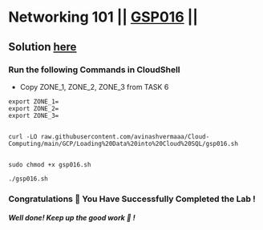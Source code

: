 # Networking 101 || [GSP016](https://www.cloudskillsboost.google/focuses/1743?parent=catalog) ||

## Solution [here](https://youtu.be/)  

### Run the following Commands in CloudShell

* Copy ZONE_1, ZONE_2, ZONE_3 from TASK 6
```
export ZONE_1=
export ZONE_2=
export ZONE_3=
```
```

curl -LO raw.githubusercontent.com/avinashvermaaa/Cloud-Computing/main/GCP/Loading%20Data%20into%20Cloud%20SQL/gsp016.sh


sudo chmod +x gsp016.sh

./gsp016.sh
```

### Congratulations 🎉  You Have Successfully Completed the Lab !



#### *Well done!* *Keep up the good work 👏 !*
